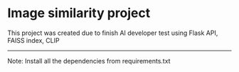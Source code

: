 # Image similarity project
This project was created due to finish AI developer test using Flask API, FAISS index, CLIP

___


Note: Install all the dependencies from requirements.txt
